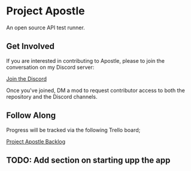 # Project Apostle
An open source API test runner.

## Get Involved
If you are interested in contributing to Apostle, please to join the conversation on my Discord server:

[Join the Discord](https://discordapp.com/invite/AptKHUS)

Once you've joined, DM a mod to request contributor access to both the repository and the Discord channels.

## Follow Along
Progress will be tracked via the following Trello board;

[Project Apostle Backlog](https://trello.com/c/V7ITr2eA/1-about-project-apostle-getting-involved)


## TODO: Add section on starting upp the app
